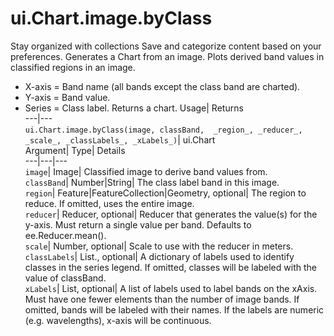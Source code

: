  
#  ui.Chart.image.byClass
Stay organized with collections  Save and categorize content based on your preferences. 
Generates a Chart from an image. Plots derived band values in classified regions in an image. 
- X-axis = Band name (all bands except the class band are charted).
- Y-axis = Band value.
- Series = Class label.
Returns a chart.
Usage| Returns  
---|---  
`ui.Chart.image.byClass(image, classBand,  _region_, _reducer_, _scale_, _classLabels_, _xLabels_)`| ui.Chart  
Argument| Type| Details  
---|---|---  
`image`| Image| Classified image to derive band values from.  
`classBand`| Number|String| The class label band in this image.  
`region`| Feature|FeatureCollection|Geometry, optional| The region to reduce. If omitted, uses the entire image.  
`reducer`| Reducer, optional| Reducer that generates the value(s) for the y-axis. Must return a single value per band. Defaults to ee.Reducer.mean().  
`scale`| Number, optional| Scale to use with the reducer in meters.  
`classLabels`| List., optional| A dictionary of labels used to identify classes in the series legend. If omitted, classes will be labeled with the value of classBand.  
`xLabels`| List, optional| A list of labels used to label bands on the xAxis. Must have one fewer elements than the number of image bands. If omitted, bands will be labeled with their names. If the labels are numeric (e.g. wavelengths), x-axis will be continuous.  
